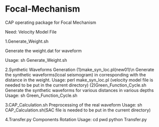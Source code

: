 # Focal-Mechanism

CAP operating package for Focal Mechanism

Need: Velocity Model File

1.Generate_Weight.sh

Generate the weight.dat for waveform

Usage: sh Generate_Weight.sh

2.Synthetic Waveforms Generation
  (1)make_syn_loc.pl(new01)\n
  Generate the synthetic waveforms(lcoal seismogram) in corresponding with the distance in the weight.
  Usage: perl make_syn_loc.pl <directory of weight.dat> <velocity model file name> <depth>
    (velocity model file is needed to be put in the current directory)
  (2)Green_Function_Cycle.sh
  Generate the synthetic waveforms for various distances in various depths
  Usage: sh Green_Function_Cycle.sh

3.CAP_Calculation.sh
Preprocessing of the real waveform
Usage: sh CAP_Calculation.sh(SAC file is needed to be put in the current directory)

4.Transfer.py
Components Rotation
Usage: 
cd <current directory of SAC file>
pwd
python Transfer.py <directory of pwd>
